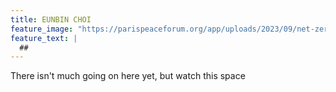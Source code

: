 ```yaml
---
title: EUNBIN CHOI
feature_image: "https://parispeaceforum.org/app/uploads/2023/09/net-zero-space-initiative-1-1536x864.jpg"
feature_text: |
  ##
---
```


There isn't much going on here yet, but watch this space
